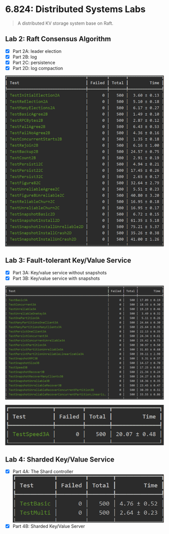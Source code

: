 # 6.824: Distributed Systems Labs

> A distributed KV storage system base on Raft.

## Lab 2: Raft Consensus Algorithm

- [x] Part 2A: leader election
- [x] Part 2B: log
- [x] Part 2C: persistence
- [x] Part 2D: log compaction

![Lab2](img/Lab2.png)

## Lab 3: Fault-tolerant Key/Value Service

- [x] Part 3A: Key/value service without snapshots
- [x] Part 3B: Key/value service with snapshots

![Lab3](img/Lab3.png)

![Lab3](img/TestSpeed3A.png)

## Lab 4: Sharded Key/Value Service

- [x] Part 4A: The Shard controller
  ![Lab4A](img/Lab4A.png)
- [x] Part 4B: Sharded Key/Value Server